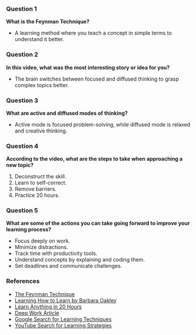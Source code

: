 ### Question 1
**What is the Feynman Technique?**  
- A learning method where you teach a concept in simple terms to understand it better. 

### Question 2
**In this video, what was the most interesting story or idea for you?**  
- The brain switches between focused and diffused thinking to grasp complex topics better. 

### Question 3
**What are active and diffused modes of thinking?**  
- Active mode is focused problem-solving, while diffused mode is relaxed and creative thinking. 

### Question 4
**According to the video, what are the steps to take when approaching a new topic?**  
1. Deconstruct the skill.  
2. Learn to self-correct.  
3. Remove barriers.  
4. Practice 20 hours. 

### Question 5
**What are some of the actions you can take going forward to improve your learning process?**  
- Focus deeply on work.  
- Minimize distractions.  
- Track time with productivity tools.  
- Understand concepts by explaining and coding them.  
- Set deadlines and communicate challenges.

### References
- [The Feynman Technique](https://www.youtube.com/watch?v=_f-qkGJBPts)
- [Learning How to Learn by Barbara Oakley](https://www.youtube.com/watch?v=O96fE1E-rf8)
- [Learn Anything in 20 Hours](https://www.youtube.com/watch?v=5MgBikgcWnY)
- [Deep Work Article](https://doist.com/blog/deep-work/)
- [Google Search for Learning Techniques](https://www.google.com/search?q=learning+techniques)
- [YouTube Search for Learning Strategies](https://www.youtube.com/results?search_query=learning+strategies)
